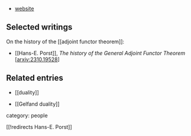 
* [website](http://www.math.uni-bremen.de/~porst/)

## Selected writings

On the history of the [[adjoint functor theorem]]:

* [[Hans-E. Porst]], _The history of the General Adjoint Functor Theorem_ &lbrack;[arxiv:2310.19528](https://arxiv.org/abs/2310.19528)&rbrack;


## Related entries

* [[duality]]

* [[Gelfand duality]]

category: people

[[!redirects Hans-E. Porst]]